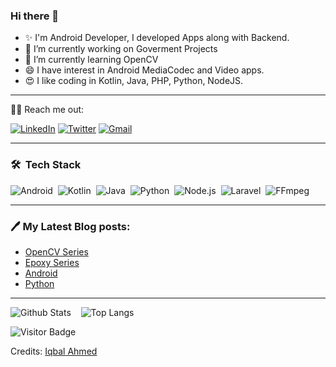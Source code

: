 ### Hi there 👋


- ✨ I'm Android Developer, I developed Apps along with Backend. 
- 🔭 I’m currently working on Goverment Projects
- 🌱 I’m currently learning OpenCV
- 😄 I have interest in Android MediaCodec and Video apps. 
- 😍 I like coding in Kotlin, Java, PHP, Python, NodeJS. 

---

🙋‍♂️ Reach me out:
<p align="left">
<a href="https://www.linkedin.com/in/iqbalahmedandroid/"><img alt="LinkedIn" title="LinkedIn" src="https://img.shields.io/badge/-LinkedIn-0077B5?style=for-the-badge&logo=linkedin&logoColor=white"/></a>
<a href="https://twitter.com/d4574n1q64l"><img alt="Twitter" title="Twitter" src="https://img.shields.io/badge/-Twitter-1DA1F2?style=for-the-badge&logo=twitter&logoColor=white"/></a>
 <a href="mailto:ask2iqbal@gmail.com"><img alt="Gmail" title="Gmail" src="https://img.shields.io/badge/-Gmail-FFFFFF?style=for-the-badge&logo=gmail"/></a>
</p>

---

### 🛠 &nbsp;Tech Stack

![Android](https://img.shields.io/badge/-Android-05122A?style=flat&logo=android)&nbsp;
![Kotlin](https://img.shields.io/badge/-Kotlin-05122A?style=flat&logo=kotlin)&nbsp;
![Java](https://img.shields.io/badge/-Java-05122A?style=flat&logo=Java)&nbsp;
![Python](https://img.shields.io/badge/-Python-05122A?style=flat&logo=python)&nbsp;
![Node.js](https://img.shields.io/badge/-Node.js-05122A?style=flat&logo=node.js)&nbsp;
![Laravel](https://img.shields.io/badge/-Laravel-05122A?style=flat&logo=laravel)&nbsp;
![FFmpeg](https://img.shields.io/badge/-FFmpeg-05122A?style=flat&logo=ffmpeg)&nbsp;

---

### 🖊️ My Latest Blog posts:

- [OpenCV Series](https://dastaniqbal.github.io/categories/opencv/)
- [Epoxy Series](https://dastaniqbal.github.io/categories/epoxy/)
- [Android](https://dastaniqbal.github.io/categories/android/)
- [Python](https://dastaniqbal.github.io/categories/python/)
---
 
![Github Stats](https://github-readme-stats.vercel.app/api?username=dastanIqbal&count_private=true&show_icons=true&title_color=ffc857&icon_color=8ac926&text_color=daf7dc&bg_color=151515&hide=["stars"])&nbsp;&nbsp;&nbsp;
![Top Langs](https://github-readme-stats.vercel.app/api/top-langs/?username=dastanIqbal&layout=compact&title_color=ffc857&text_color=daf7dc&bg_color=151515)



![Visitor Badge](https://visitor-badge.laobi.icu/badge?page_id=dastanIqbal.dastanIqbal)


Credits: [Iqbal Ahmed](https://dastaniqbal.github.io/)

